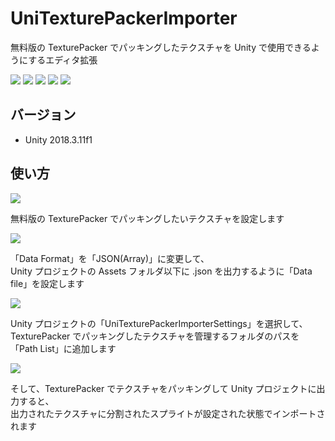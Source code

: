 # UniTexturePackerImporter

無料版の TexturePacker でパッキングしたテクスチャを Unity で使用できるようにするエディタ拡張

[![](https://img.shields.io/github/release/baba-s/uni-texture-packer-importer.svg?label=latest%20version)](https://github.com/baba-s/uni-texture-packer-importer/releases)
[![](https://img.shields.io/github/release-date/baba-s/uni-texture-packer-importer.svg)](https://github.com/baba-s/uni-texture-packer-importer/releases)
![](https://img.shields.io/badge/Unity-2018.3%2B-red.svg)
![](https://img.shields.io/badge/.NET-4.x-orange.svg)
[![](https://img.shields.io/github/license/baba-s/uni-texture-packer-importer.svg)](https://github.com/baba-s/uni-texture-packer-importer/blob/master/LICENSE)

## バージョン

- Unity 2018.3.11f1

## 使い方

![](https://cdn-ak.f.st-hatena.com/images/fotolife/b/baba_s/20190410/20190410200453.png)

無料版の TexturePacker でパッキングしたいテクスチャを設定します  

![](https://cdn-ak.f.st-hatena.com/images/fotolife/b/baba_s/20190410/20190410200458.png)

「Data Format」を「JSON(Array)」に変更して、  
Unity プロジェクトの Assets フォルダ以下に .json を出力するように「Data file」を設定します  

![](https://cdn-ak.f.st-hatena.com/images/fotolife/b/baba_s/20190410/20190410200445.png)

Unity プロジェクトの「UniTexturePackerImporterSettings」を選択して、  
TexturePacker でパッキングしたテクスチャを管理するフォルダのパスを「Path List」に追加します  

![](https://cdn-ak.f.st-hatena.com/images/fotolife/b/baba_s/20190410/20190410200448.png)

そして、TexturePacker でテクスチャをパッキングして Unity プロジェクトに出力すると、  
出力されたテクスチャに分割されたスプライトが設定された状態でインポートされます  